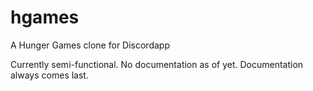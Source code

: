 # hgames
A Hunger Games clone for Discordapp

Currently semi-functional. No documentation as of yet.
Documentation always comes last.
